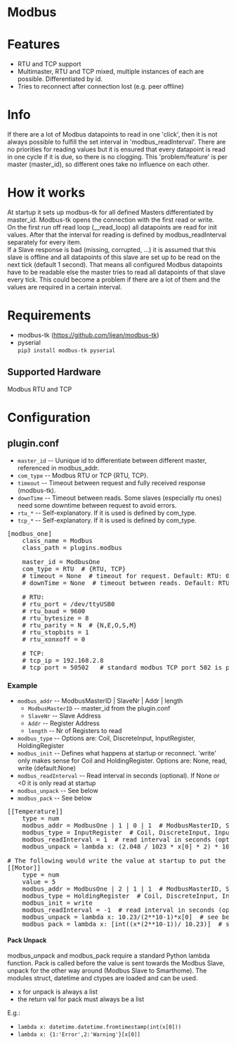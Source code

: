 # Modbus

# Features
 - RTU and TCP support
 - Multimaster, RTU and TCP mixed, multiple instances of each are possible. Differentiated by id.
 - Tries to reconnect after connection lost (e.g. peer offline)

# Info
If there are a lot of Modbus datapoints to read in one 'click', then it is not always possible to fulfill the set interval in 'modbus_readInterval'. There are no priorities for reading values but it is ensured that every datapoint is read in one cycle if it is due, so there is no clogging. This 'problem/feature' is per master (master_id), so different ones take no influence on each other.

# How it works
At startup it sets up modbus-tk for all defined Masters differentiated by master_id. Modbus-tk opens the connection with the first read or write.   
On the first run off read loop (__read_loop) all datapoints are read for init values. After that the interval for reading is defined by modbus_readInterval separately for every item.   
If a Slave response is bad (missing, corrupted, ...) it is assumed that this slave is offline and all datapoints of this slave are set up to be read on the next tick (default 1 second). That means all configured Modbus datapoints have to be readable else the master tries to read all datapoints of that slave every tick. This could become a problem if there are a lot of them and the values are required in a certain interval.

# Requirements
- modbus-tk (https://github.com/ljean/modbus-tk)    
- pyserial   
`pip3 install modbus-tk pyserial`

## Supported Hardware

Modbus RTU and TCP

# Configuration

## plugin.conf

* `master_id` -- Uunique id to differentiate between different master, referenced in modbus_addr.
* `com_type` --  Modbus RTU or TCP {RTU, TCP}.
* `timeout` -- Timeout between request and fully received response (modbus-tk).
* `downTime` -- Timeout between reads. Some slaves (especially rtu ones) need some downtime between request to avoid errors.
* `rtu_*` -- Self-explanatory. If it is used is defined by com_type.
* `tcp_*` -- Self-explanatory. If it is used is defined by com_type.


<pre>
[modbus_one]
    class_name = Modbus
    class_path = plugins.modbus
    
    master_id = ModbusOne
    com_type = RTU  # {RTU, TCP}
    # timeout = None  # timeout for request. Default: RTU: 0.5 sec, TCP: 1.0 sec
    # downTime = None  # timeout between reads. Default: RTU: 0.05 sec, TCP: 0.01 sec

    # RTU:
    # rtu_port = /dev/ttyUSB0
    # rtu_baud = 9600
    # rtu_bytesize = 8
    # rtu_parity = N  # {N,E,O,S,M}
    # rtu_stopbits = 1
    # rtu_xonxoff = 0

    # TCP:
    # tcp_ip = 192.168.2.8
    # tcp_port = 50502   # standard modbus TCP port 502 is privileged 
</pre>

### Example
* `modbus_addr` --  ModbusMasterID | SlaveNr | Addr | length
    * `ModbusMasterID` -- master_id from the plugin.conf
    * `SlaveNr` -- Slave Address
    * `Addr` -- Register Address
    * `length` --  Nr of Registers to read
* `modbus_type` -- Options are: Coil, DiscreteInput, InputRegister, HoldingRegister
* `modbus_init` -- Defines what happens at startup or reconnect. 'write' only makes sense for Coil and HoldingRegister. Options are: None, read, write (default:None)
* `modbus_readInterval` --  Read interval in seconds (optional). If None or <0 it is only read at startup
* `modbus_unpack` --  See below
* `modbus_pack` --  See below


<pre>
[[Temperature]]
    type = num
    modbus_addr = ModbusOne | 1 | 0 | 1  # ModbusMasterID, SlaveNr, Addr, length (Nr of registers)
    modbus_type = InputRegister  # Coil, DiscreteInput, InputRegister, HoldingRegister
    modbus_readInterval = 1  # read interval in seconds (optional) if -1 or not given it is only read at startup
    modbus_unpack = lambda x: (2.048 / 1023 * x[0] * 2) * 100 - 273.15  # see below
    
# The following would write the value at startup to put the device in a known state.
[[Motor]]
    type = num
    value = 5
    modbus_addr = ModbusOne | 2 | 1 | 1  # ModbusMasterID, SlaveNr, Addr, length (Nr of registers)
    modbus_type = HoldingRegister  # Coil, DiscreteInput, InputRegister, HoldingRegister
    modbus_init = write
    modbus_readInterval = -1  # read interval in seconds (optional) if -1 or not given it is only read at startup
    modbus_unpack = lambda x: 10.23/(2**10-1)*x[0]  # see below
    modbus_pack = lambda x: [int((x*(2**10-1))/ 10.23)]  # see below
</pre>


#### Pack Unpack

modbus_unpack and modbus_pack require a standard Python lambda function. Pack is called before the value is sent towards the Modbus Slave, unpack for the other way around (Modbus Slave to Smarthome). The modules struct, datetime and ctypes are loaded and can be used.

- x for unpack is always a list
- the return val for pack must always be a list

E.g.:
- `lambda x: datetime.datetime.fromtimestamp(int(x[0]))`
- `lambda x: {1:'Error',2:'Warning'}[x[0]]`

